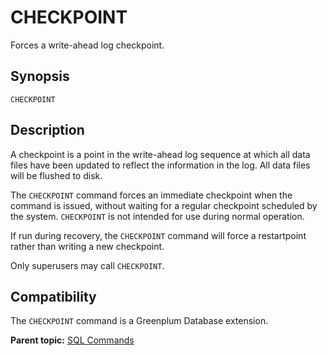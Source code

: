 # CHECKPOINT 

Forces a write-ahead log checkpoint.

## Synopsis 

``` {#sql_command_synopsis}
CHECKPOINT
```

## Description 

A checkpoint is a point in the write-ahead log sequence at which all data files have been updated to reflect the information in the log. All data files will be flushed to disk.

The `CHECKPOINT` command forces an immediate checkpoint when the command is issued, without waiting for a regular checkpoint scheduled by the system. `CHECKPOINT` is not intended for use during normal operation.

If run during recovery, the `CHECKPOINT` command will force a restartpoint rather than writing a new checkpoint.

Only superusers may call `CHECKPOINT`.

## Compatibility 

The `CHECKPOINT` command is a Greenplum Database extension.

**Parent topic:** [SQL Commands](../sql_commands/sql_ref.html)


